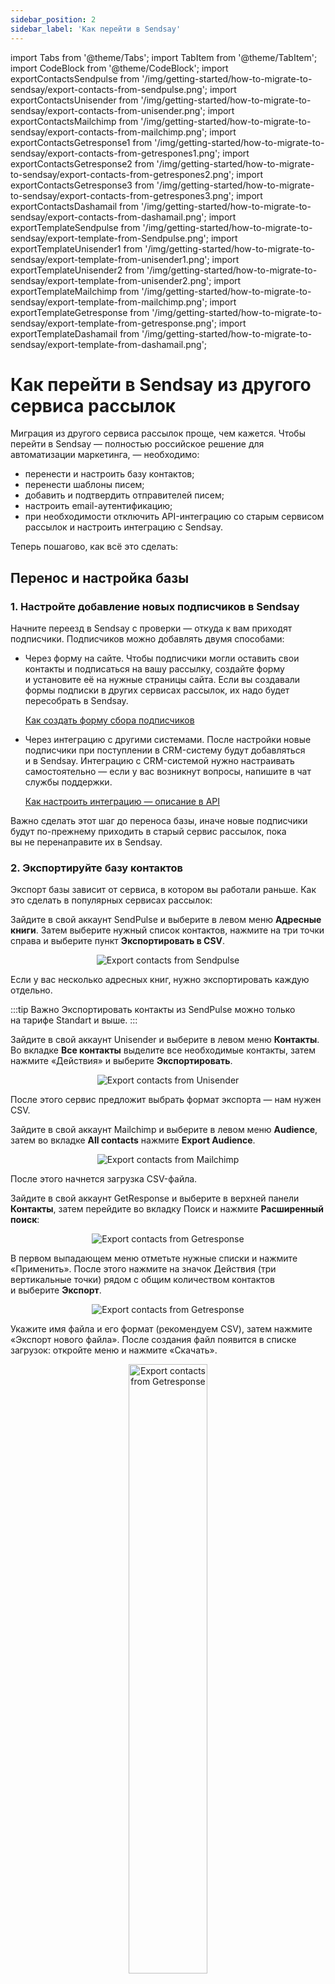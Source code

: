 ```yaml
---
sidebar_position: 2
sidebar_label: 'Как перейти в Sendsay'
---
```


import Tabs from '@theme/Tabs';
import TabItem from '@theme/TabItem';
import CodeBlock from '@theme/CodeBlock';
import exportContactsSendpulse from '/img/getting-started/how-to-migrate-to-sendsay/export-contacts-from-sendpulse.png';
import exportContactsUnisender from '/img/getting-started/how-to-migrate-to-sendsay/export-contacts-from-unisender.png';
import exportContactsMailchimp from '/img/getting-started/how-to-migrate-to-sendsay/export-contacts-from-mailchimp.png';
import exportContactsGetresponse1 from '/img/getting-started/how-to-migrate-to-sendsay/export-contacts-from-getrespones1.png';
import exportContactsGetresponse2 from '/img/getting-started/how-to-migrate-to-sendsay/export-contacts-from-getrespones2.png';
import exportContactsGetresponse3 from '/img/getting-started/how-to-migrate-to-sendsay/export-contacts-from-getrespones3.png';
import exportContactsDashamail from '/img/getting-started/how-to-migrate-to-sendsay/export-contacts-from-dashamail.png';
import exportTemplateSendpulse from '/img/getting-started/how-to-migrate-to-sendsay/export-template-from-Sendpulse.png';
import exportTemplateUnisender1 from '/img/getting-started/how-to-migrate-to-sendsay/export-template-from-unisender1.png';
import exportTemplateUnisender2 from '/img/getting-started/how-to-migrate-to-sendsay/export-template-from-unisender2.png';
import exportTemplateMailchimp from '/img/getting-started/how-to-migrate-to-sendsay/export-template-from-mailchimp.png';
import exportTemplateGetresponse from '/img/getting-started/how-to-migrate-to-sendsay/export-template-from-getresponse.png';
import exportTemplateDashamail from '/img/getting-started/how-to-migrate-to-sendsay/export-template-from-dashamail.png';

# Как перейти в Sendsay из другого сервиса рассылок

Миграция из другого сервиса рассылок проще, чем кажется. Чтобы перейти в&nbsp;Sendsay&nbsp;&mdash; полностью российское решение для автоматизации маркетинга,&nbsp;&mdash; необходимо:

- перенести и&nbsp;настроить базу контактов;
- перенести шаблоны писем;
- добавить и&nbsp;подтвердить отправителей писем;
- настроить email-аутентификацию;
- при необходимости отключить API-интеграцию со&nbsp;старым сервисом рассылок и&nbsp;настроить интеграцию с&nbsp;Sendsay.

Теперь пошагово, как всё это сделать:

## Перенос и&nbsp;настройка базы

### 1. Настройте добавление новых подписчиков в&nbsp;Sendsay

Начните переезд в&nbsp;Sendsay с&nbsp;проверки&nbsp;&mdash; откуда к&nbsp;вам приходят подписчики. Подписчиков можно добавлять двумя способами:

- Через форму на&nbsp;сайте. Чтобы подписчики могли оставить свои контакты и&nbsp;подписаться на&nbsp;вашу рассылку, создайте форму и&nbsp;установите её&nbsp;на&nbsp;нужные страницы сайта. Если вы&nbsp;создавали формы подписки в&nbsp;других сервисах рассылок, их&nbsp;надо будет пересобрать в&nbsp;Sendsay.

  [Как создать форму сбора подписчиков](https://docs.sendsay.ru/forms/signup-forms)

- Через интеграцию с&nbsp;другими системами. После настройки новые подписчики при поступлении в&nbsp;CRM-систему будут добавляться и&nbsp;в&nbsp;Sendsay. Интеграцию с&nbsp;CRM-системой нужно настраивать самостоятельно&nbsp;&mdash; если у&nbsp;вас возникнут вопросы, напишите в&nbsp;чат службы поддержки.

  [Как настроить интеграцию — описание в API](https://sendsay.ru/api/api.html#%D0%98%D0%BD%D1%82%D0%B5%D0%B3%D1%80%D0%B0%D1%86%D0%B8%D1%8F)

Важно сделать этот шаг до&nbsp;переноса базы, иначе новые подписчики будут по-прежнему приходить в&nbsp;старый сервис рассылок, пока вы&nbsp;не&nbsp;перенаправите их&nbsp;в&nbsp;Sendsay.

### 2. Экспортируйте базу контактов

Экспорт базы зависит от&nbsp;сервиса, в&nbsp;котором вы&nbsp;работали раньше. Как это сделать в&nbsp;популярных сервисах рассылок:

<Tabs>
<TabItem value="key1" label="В SendPulse">

Зайдите в&nbsp;свой аккаунт SendPulse и&nbsp;выберите в&nbsp;левом меню **Адресные книги**. Затем выберите нужный список контактов, нажмите на&nbsp;три точки справа и&nbsp;выберите пункт **Экспортировать в&nbsp;CSV**.

<p align="center">
  <img src={exportContactsSendpulse} alt="Export contacts from Sendpulse" />
</p>

Если у&nbsp;вас несколько адресных книг, нужно экспортировать каждую отдельно.

:::tip Важно
Экспортировать контакты из&nbsp;SendPulse можно только на&nbsp;тарифе Standart и&nbsp;выше.
:::

</TabItem>
<TabItem value="key2" label="В Unisender">

Зайдите в&nbsp;свой аккаунт Unisender и&nbsp;выберите в&nbsp;левом меню **Контакты**. Во&nbsp;вкладке **Все контакты** выделите все необходимые контакты, затем нажмите &laquo;Действия&raquo; и&nbsp;выберите **Экспортировать**.

<p align="center">
  <img src={exportContactsUnisender} alt="Export contacts from Unisender" />
</p>

После этого сервис предложит выбрать формат экспорта&nbsp;&mdash; нам нужен CSV.

</TabItem>
<TabItem value="key3" label="В Mailchimp">

Зайдите в&nbsp;свой аккаунт Mailchimp и&nbsp;выберите в&nbsp;левом меню **Audience**, затем во&nbsp;вкладке **All contacts** нажмите **Export Audience**.

<p align="center">
  <img src={exportContactsMailchimp} alt="Export contacts from Mailchimp" />
</p>

После этого начнется загрузка CSV-файла.

</TabItem>
<TabItem value="key4" label="В GetResponse">

Зайдите в&nbsp;свой аккаунт GetResponse и&nbsp;выберите в&nbsp;верхней панели **Контакты**, затем перейдите во&nbsp;вкладку Поиск и&nbsp;нажмите **Расширенный поиск**:

<p align="center">
  <img src={exportContactsGetresponse1} alt="Export contacts from Getresponse" />
</p>

В&nbsp;первом выпадающем меню отметьте нужные списки и&nbsp;нажмите &laquo;Применить&raquo;. После этого нажмите на&nbsp;значок Действия (три вертикальные точки) рядом с&nbsp;общим количеством контактов и&nbsp;выберите **Экспорт**.

<p align="center">
  <img src={exportContactsGetresponse2} alt="Export contacts from Getresponse" />
</p>

Укажите имя файла и&nbsp;его формат (рекомендуем CSV), затем нажмите &laquo;Экспорт нового файла&raquo;. После создания файл появится в&nbsp;списке загрузок: откройте меню и&nbsp;нажмите &laquo;Скачать&raquo;.

<p align="center">
  <img width="50%" src={exportContactsGetresponse3} alt="Export contacts from Getresponse" />
</p>

</TabItem>
<TabItem value="key5" label="В DashaMail">

Зайдите в&nbsp;свой аккаунт DashaMail и&nbsp;выберите и&nbsp;выберите в&nbsp;верхней панели **Адресные базы**. Затем откройте нужный список контактов, нажмите **Экспорт** и&nbsp;выберите формат файла CSV.

<p align="center">
  <img src={exportContactsDashamail} alt="Export contacts from DashaMail" />
</p>

Если у&nbsp;вас несколько адресных баз, нужно экспортировать каждую отдельно.

</TabItem>
</Tabs>

### 3. Подготовьте файл для импорта

Проверьте формат файла, расположение данных, формат записи дат и&nbsp;телефонных номеров. Подробнее о&nbsp;том, как должен выглядеть файл для импорта&nbsp;&mdash; в&nbsp;статье по&nbsp;ссылке ниже.

[Как подготовить файл для импорта](https://docs.sendsay.ru/subscribers/import-and-export/how-to-prepare-file-for-import)

### 4. Импортируйте подписчиков в&nbsp;Sendsay

:::tip Важно
Количество подписчиков ограничено тарифом&nbsp;&mdash; чтобы узнать лимиты, откройте меню аккаунта и&nbsp;выберите пункт **Оплата**. Если вы&nbsp;хотите импортировать более крупную базу, необходимо сменить тариф.
:::

Импортируйте контакты и&nbsp;данные подписчиков в&nbsp;Sendsay. Также перенесите неподтверждённых подписчиков&nbsp;&mdash; им&nbsp;можно будет отправить письма подтверждения подписки.

[Как импортировать подписчиков](https://docs.sendsay.ru/subscribers/import-and-export/how-to-import-subscribers)

Подтверждения также потребуют ролевые адреса (например, info@, list@, hello@, support@, sales@). Если это список ваших B2B-клиентов, напишите в&nbsp;чат техподдержки&nbsp;&mdash; вам помогут их&nbsp;активировать.

[Как активировать неподтверждённые адреса](https://docs.sendsay.ru/subscribers/contacts/how-to-activate-inactive-contacts)

Если вы&nbsp;планируете регулярно импортировать подписчиков, можно настроить автоматический импорт из&nbsp;файла, размещённого на&nbsp;вашем сервере. Так сервис будет загружать оттуда новые данные в&nbsp;указанное время.

[Как запустить импорт подписчиков по&nbsp;расписанию](https://docs.sendsay.ru/automations/autoimport/how-to-set-autoimport)

### 5. Перенесите отписавшиеся контакты

Отписавшиеся контакты импортировать в&nbsp;базу необязательно, но&nbsp;чтобы случайно не&nbsp;отправить им&nbsp;рассылки, добавьте их&nbsp;адреса в&nbsp;стоп-лист &laquo;Заблокированы вручную&raquo;&nbsp;&mdash; тогда они будут исключаться из&nbsp;рассылок.

:::tip Важно
Контакты из&nbsp;стоп-листа &laquo;Отписались от&nbsp;всех рассылок&raquo; нельзя удалить вручную или через API. Они станут доступны для рассылок, когда их&nbsp;владельцы переподпишутся на&nbsp;вас.
:::

Как добавить подписчиков в&nbsp;стоп-лист:

1. Зайдите в&nbsp;раздел **Подписчики &rarr; Стоп-листы** и&nbsp;откройте стоп-лист &laquo;Заблокированы вручную&raquo;.
2. Нажмите синюю кнопку &laquo;Добавить в&nbsp;стоп-лист&raquo; и&nbsp;вставьте список контактов в&nbsp;форму.

Также желательно настроить в&nbsp;текущем сервисе интеграцию с&nbsp;Sendsay, чтобы в&nbsp;стоп-лист автоматически передавались все новые отписки&nbsp;&mdash; они могут приходить от&nbsp;старых рассылок ещё пару месяцев.

[Как добавить контакт в&nbsp;стоп-лист через API](https://sendsay.ru/api/api.html#Внести-в-стоп-лист)

Рекомендуем не&nbsp;удалять аккаунт в&nbsp;текущем сервисе ещё пару недель после переезда, чтобы точно ничего не&nbsp;забыть в&nbsp;старой базе.

## Перенос шаблонов писем

Переносить письма из&nbsp;старого сервиса в&nbsp;Sendsay необязательно: вы&nbsp;сможете создать новые письма в&nbsp;нашем блочном редакторе.

[Как создать письмо в&nbsp;блочном редакторе](https://docs.sendsay.ru/email-campaigns/create-your-campaign/drag-and-drop-editor)

Если требуется перенести шаблоны писем, продолжайте следовать инструкции&nbsp;&mdash; далее рассказываем, как экспортировать письма из&nbsp;популярных сервисов рассылок.

### 6. Экспортируйте шаблоны писем из старого сервиса

Как это сделать:

<Tabs>
<TabItem value="key6" label="В SendPulse">

В&nbsp;левом меню перейдите в&nbsp;раздел **Шаблоны &rarr; Личные**. Затем выберите нужный шаблон, откройте список у&nbsp;его названия и&nbsp;выберите **Экспортировать шаблон**.

<p align="center">
  <img src={exportTemplateSendpulse} alt="Export the template from Sendpulse" />
</p>

:::tip Важно
Экспортировать шаблоны писем из&nbsp;SendPulse можно только на&nbsp;тарифе Standart и&nbsp;выше.
:::

Если вы&nbsp;хотите перенести несколько писем, нужно экспортировать каждое отдельно.

</TabItem>
<TabItem value="key7" label="В Unisender">

В&nbsp;левом меню перейдите в&nbsp;раздел **Рассылки &rarr; Письма**, затем выберите нужное письмо и&nbsp;зайдите в&nbsp;его карточку:

<p align="center">
  <img src={exportTemplateUnisender1} alt="Export the template from Unisender" />
</p>

На&nbsp;шаге Отправить рассылку нажмите три точки у&nbsp;предпросмотра письма и&nbsp;выберите **Отправить архив письма на&nbsp;почту**:

<p align="center">
  <img src={exportTemplateUnisender2} alt="Export the template from Unisender" />
</p>

Перейдите в&nbsp;свою почту, откройте письмо от&nbsp;Unisender и&nbsp;скачайте архив по&nbsp;ссылке.

:::tip Важно
Файл с&nbsp;архивом доступен для скачивания 24&nbsp;часа с&nbsp;момента отправки письма.
:::

Если вы&nbsp;хотите перенести несколько писем, нужно экспортировать каждое отдельно.

</TabItem>
<TabItem value="key8" label="В Mailchimp">

В&nbsp;аккаунте Mailchimp можно экспортировать разом все кампании и&nbsp;шаблоны. Для этого аерейдите в&nbsp;меню аккаунта, нажав на&nbsp;свой логин в&nbsp;левом нижнем углу, и&nbsp;выберите пункт **Profile &rarr; Settings &rarr; Manage my&nbsp;data**.

Отметьте галочками пункты **Campaigns** и&nbsp;**Templates**, выберите нужный период и&nbsp;нажмите &laquo;Export Data&raquo;:

<p align="center">
  <img src={exportTemplateMailchimp} alt="Export the template from Mailchimp" />
</p>

:::tip Важно
В Mailchimp есть ограничение на один экспорт в течение 24 часов.
:::

</TabItem>
<TabItem value="key9" label="В GetResponse">

В&nbsp;верхнем меню перейдите в&nbsp;раздел **Email-маркетинг &rarr; Мои шаблоны**, выберите нужный шаблон, нажмите три точки и&nbsp;нажмите Скачать HTML.

<p align="center">
  <img src={exportTemplateGetresponse} alt="Export the template from GetResponse" />
</p>

Если вы&nbsp;хотите перенести несколько писем, нужно экспортировать каждое отдельно.

</TabItem>
<TabItem value="key10" label="В DashaMail">

У&nbsp;DashaMail нет возможности экспорта шаблонов и&nbsp;писем, но&nbsp;вы&nbsp;можете скопировать HTML-код шаблона и&nbsp;перенести его в&nbsp;Sendsay. Для этого в&nbsp;верхнем меню перейдите в&nbsp;раздел **Шаблоны**, выберите нужный макет и&nbsp;нажмите &laquo;Редактировать&raquo;.

<p align="center">
  <img src={exportTemplateDashamail} alt="Export the template from DashaMail" />
</p>

Скопируйте содержимое письма во&nbsp;вкладке **HTML-код** и&nbsp;сохраните его, например, в&nbsp;Блокноте.

</TabItem>
</Tabs>

### 7. Перенесите шаблоны писем в&nbsp;Sendsay

Чтобы перенести шаблоны писем в&nbsp;новый сервис рассылок, необходимо загрузить полученный HTML-код. Его можно загрузить как в&nbsp;шаблон, так и&nbsp;в&nbsp;рассылку.

[Как загрузить HTML-шаблон](https://docs.sendsay.ru/email-campaigns/create-your-campaign/how-to-upload-html-template)

После переноса шаблонов проверьте данные персонализации, а также ссылки для отписки и веб-версии писем. В этом вам помогут наши материалы:
- [Как персонализировать рассылку](https://docs.sendsay.ru/email-campaigns/personalization/how-to-personalize-campaign)
- [Футер в письме](https://docs.sendsay.ru/email-campaigns/settings/campaign-footer)
- [Веб-версия письма](https://docs.sendsay.ru/email-campaigns/create-your-campaign/web-version)

Когда база контактов и&nbsp;шаблоны писем перенесены в&nbsp;Sendsay, переходите к&nbsp;следующему этапу миграции.

## Подготовка к&nbsp;работе

### 8. Добавьте и&nbsp;подтвердите отправителя писем

Отправитель письма&nbsp;&mdash; это имя и&nbsp;электронный адрес, от&nbsp;которого получателям приходит рассылка. Если вы&nbsp;долго использовали определённое имя отправителя, лучше оставить его без изменений, чтобы не&nbsp;путать подписчиков.

:::tip Важно
В&nbsp;качестве отправителей нельзя использовать бесплатные адреса на&nbsp;Mail.ru, Gmail.com и&nbsp;Yandex.ru, потому что это противоречит DMARC-политикам этих доменов и&nbsp;нашей [антиспам-политике](https://sendsay.ru/about/antispam).
:::

Чтобы добавить отправителя писем:

1. В&nbsp;правом верхнем углу нажмите на&nbsp;свой логин и&nbsp;в&nbsp;меню аккаунта выберите **Настройки системы**. Во&nbsp;вкладке **Отправители** нажмите &laquo;Добавить отправителя&raquo;.
2. Введите имя и&nbsp;адрес.

Теперь нужно подтвердить отправителя: на&nbsp;указанную почту придёт письмо подтверждения&nbsp;&mdash; перейдите по&nbsp;ссылке из&nbsp;него, чтобы активировать адрес.

Также вы&nbsp;можете добавить аватар отправителя.

[Как настроить аватар отправителя](https://docs.sendsay.ru/email-campaigns/settings/sender-avatar)

### 9. Настройте email-аутентификацию (опционально)​

Email-аутентификация защищает рассылки от&nbsp;злоумышленников, которые теоретически могут отправить письмо от&nbsp;вашего имени и&nbsp;адреса, подставив своё содержание (это называется фишинг).

Есть два способа настройки аутентификации:

- вы&nbsp;можете самостоятельно подключить домен к&nbsp;Sendsay, настроив DKIM-подпись,
- либо можно заказать полную настройку email-аутентификации у&nbsp;наших специалистов&nbsp;&mdash; вам настроят DKIM-подпись, SPF-подпись, DMARC-политику и&nbsp;дополнительные параметры домена. Это платная услуга: чтобы узнать стоимость и&nbsp;заказать, напишите в&nbsp;чат техподдержки.

Также у&nbsp;нас есть большая основная статья про email-аутентификацию, которая подробно объясняет её&nbsp;принцип работы и&nbsp;порядок настройки.

[Как подключить домен и&nbsp;настроить email-аутентификацию](https://docs.sendsay.ru/email-campaigns/settings/how-to-connect-domain)

### 10. Настройте интеграции с внешними системами (опционально)​

Если для рассылок подтягивались данные с&nbsp;сайта, из&nbsp;CRM или других источников, нужно отключить интеграцию с&nbsp;предыдущим сервисом рассылок. Затем&nbsp;&mdash; настроить взаимодействие Sendsay с&nbsp;внешними системами. Это делается самостоятельно — если у вас возникнут вопросы, напишите в чат службы поддержки.

[Интеграции с&nbsp;приложениями](https://docs.sendsay.ru/integrations)

Приятного пользования Sendsay! 🙂
